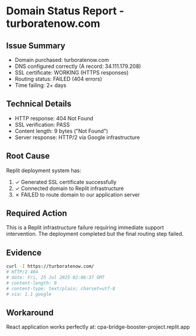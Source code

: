# Domain Status Report - turboratenow.com

## Issue Summary
- Domain purchased: turboratenow.com 
- DNS configured correctly (A record: 34.111.179.208)
- SSL certificate: WORKING (HTTPS responses)
- Routing status: FAILED (404 errors)
- Time failing: 2+ days

## Technical Details
- HTTP response: 404 Not Found
- SSL verification: PASS
- Content length: 9 bytes ("Not Found")
- Server response: HTTP/2 via Google infrastructure

## Root Cause
Replit deployment system has:
1. ✓ Generated SSL certificate successfully
2. ✓ Connected domain to Replit infrastructure  
3. ✗ FAILED to route domain to our application server

## Required Action
This is a Replit infrastructure failure requiring immediate support intervention. The deployment completed but the final routing step failed.

## Evidence
```bash
curl -I https://turboratenow.com/
# HTTP/2 404 
# date: Fri, 25 Jul 2025 02:06:37 GMT
# content-length: 9
# content-type: text/plain; charset=utf-8
# via: 1.1 google
```

## Workaround
React application works perfectly at: cpa-bridge-booster-project.replit.app